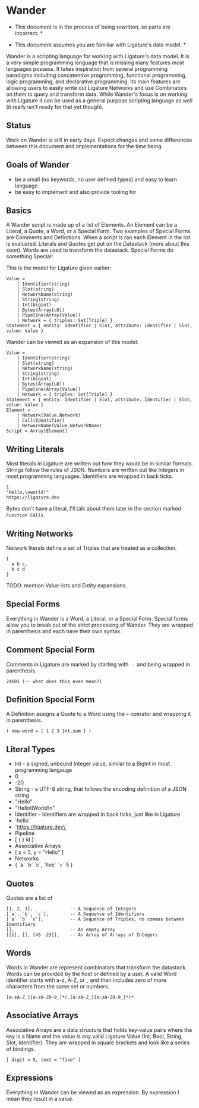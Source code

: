 # Wander

* This document is in the process of being rewritten, so parts are incorrect. *

* This document assumes you are familiar with Ligature's data model. *

Wander is a scripting language for working with Ligature's data model.
It is a very simple programming language that is missing many features most languages possess.
It takes inspiration from several programming paradigms including concatentive programming, functional programming,
logic programming, and declarative programming.
Its main features are allowing users to easily write out Ligature Networks and use Combinators on them to query and transform data.
While Wander's focus is on working with Ligature it can be used as a general purpose scripting language as well (it really isn't ready for that yet though).

## Status

Work on Wander is still in early days.
Expect changes and some differences between this document and implementations for the time being.

## Goals of Wander

 - be a small (no keywords, no user defined types) and easy to learn language
 - be easy to implement and also provide tooling for

## Basics

A Wander script is made up of a list of Elements.
An Element can be a Literal, a Quote, a Word, or a Special Form.
Two examples of Special Forms are Comments and Definitions.
When a script is ran each Element in the list is evaluated.
Literals and Quotes get put on the Datastack (more about this soon).
Words are used to transform the datastack.
Special Forms do something Special!

This is the model for Ligature given earlier:

```
Value =
    | Identifier(string)
    | Slot(string)
    | NetworkName(string)
    | String(string)
    | Int(bigint)
    | Bytes(Array[u8])
    | Pipeline(Array[Value])
    | Network = { triples: Set[Triple] }
Statement = { entity: Identifier | Slot, attribute: Identifier | Slot, value: Value }
```

Wander can be viewed as an expansion of this model:

```
Value =
    | Identifier(string)
    | Slot(string)
    | NetworkName(string)
    | String(string)
    | Int(bigint)
    | Bytes(Array[u8])
    | Pipeline(Array[Value])
    | Network = { triples: Set[Triple] }
Statement = { entity: Identifier | Slot, attribute: Identifier | Slot, value: Value }
Element =
    | Network(Value.Network)
    | Call(Identifier)
    | NetworkName(Value.NetworkName)
Script = Array[Element]
```

## Writing Literals

Most literals in Ligature are written out how they would be in similar formats.
Strings follow the rules of JSON.
Numbers are written out like Integers in most programming languages.
Identifiers are wrapped in back ticks.

```wander
1
"Hello,\nworld!"
https://ligature.dev
```

Bytes don't have a literal, I'll talk about them later in the section marked `Function Calls`.

## Writing Networks

Network literals define a set of Triples that are treated as a collection.

```wander
{
  a b c,
  b c d
}
```

TODO: mention Value lists and Entity expansions.

## Special Forms

Everything in Wander is a Word, a Literal, or a Special Form.
Special forms allow you to break out of the strict processing of Wander.
They are wrapped in parenthesis and each have their own syntax.

## Comment Special Form

Comments in Ligature are marked by starting with `--` and being wrapped in parenthesis.

```wander
24601 (-- what does this even mean?)
```

## Definition Special Form

A Definition assigns a Quote to a Word using the `=` operator and wrapping it in parenthesis.

```wander
( new-word = [ 1 2 3 Int.sum ] )
```

## Literal Types

 * Int - a signed, unbound Integer value, similar to a BigInt in most programming langauge
  * 0
  * -20
 * String - a UTF-8 string, that follows the encoding definition of a JSON string
  * "Hello"
  * "Hello\tWorld\n"
 * Identifier - Identifiers are wrapped in back ticks, just like in Ligature
  * \`hello\`
  * \`https://ligature.dev\`
 * Pipeline
  * [ { } id ]
 * Associative Arrays
  * [ x = 5, y = "Hello" ]
 * Networks
  * { \`a\` \`b\` \`c\`, \`five\` \`=\` 5 }

## Quotes

Quotes are a list of 

```wander
[1, 2, 3],              -- A Sequence of Integers
[`a`, `b`, `c`],        -- A Sequence of Identifiers
[`a` `b` `c`],          -- A Sequence of Triples, no commas between Identifiers
[],                     -- An empty Array
[[1], [], [45 -23]],    -- An Array of Arrays of Integers
```

## Words

Words in Wander are represent combinators that transform the datastack.
Words can be provided by the host or defined by a user.
A valid Word identifier starts with a-z, A-Z, or _ and then includes zero of more characters from the same set or numbers.

```regex
[a-zA-Z_][a-zA-Z0-9_]*(.[a-zA-Z_][a-zA-Z0-9_]*)*
```

## Associative Arrays

Associative Arrays are a data structure that holds key-value pairs where the key is a Name and the value is any valid Ligature Value (Int, Bool, String, Slot, Identifier).
They are wrapped in square brackets and look like a series of bindings.

```wander
[ digit = 5, text = "five" ]
```

## Expressions

Everything in Wander can be viewed as an expression.
By expression I mean they result in a value.
